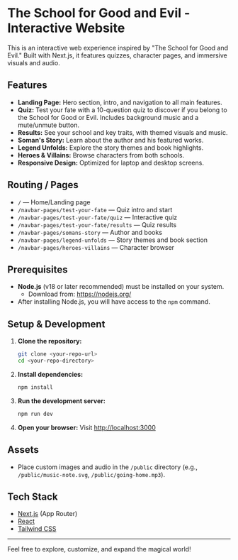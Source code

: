 # The School for Good and Evil - Interactive Website

This is an interactive web experience inspired by "The School for Good and Evil." Built with Next.js, it features quizzes, character pages, and immersive visuals and audio.

## Features
- **Landing Page:** Hero section, intro, and navigation to all main features.
- **Quiz:** Test your fate with a 10-question quiz to discover if you belong to the School for Good or Evil. Includes background music and a mute/unmute button.
- **Results:** See your school and key traits, with themed visuals and music.
- **Soman's Story:** Learn about the author and his featured works.
- **Legend Unfolds:** Explore the story themes and book highlights.
- **Heroes & Villains:** Browse characters from both schools.
- **Responsive Design:** Optimized for laptop and desktop screens.

## Routing / Pages
- `/` — Home/Landing page
- `/navbar-pages/test-your-fate` — Quiz intro and start
- `/navbar-pages/test-your-fate/quiz` — Interactive quiz
- `/navbar-pages/test-your-fate/results` — Quiz results
- `/navbar-pages/somans-story` — Author and books
- `/navbar-pages/legend-unfolds` — Story themes and book section
- `/navbar-pages/heroes-villains` — Character browser

## Prerequisites
- **Node.js** (v18 or later recommended) must be installed on your system.
  - Download from: https://nodejs.org/
- After installing Node.js, you will have access to the `npm` command.

## Setup & Development
1. **Clone the repository:**
   ```bash
   git clone <your-repo-url>
   cd <your-repo-directory>
   ```
2. **Install dependencies:**
   ```bash
   npm install
   ```
3. **Run the development server:**
   ```bash
   npm run dev
   ```
4. **Open your browser:**
   Visit [http://localhost:3000](http://localhost:3000)

## Assets
- Place custom images and audio in the `/public` directory (e.g., `/public/music-note.svg`, `/public/going-home.mp3`).

## Tech Stack
- [Next.js](https://nextjs.org/) (App Router)
- [React](https://react.dev/)
- [Tailwind CSS](https://tailwindcss.com/)

---
Feel free to explore, customize, and expand the magical world!

